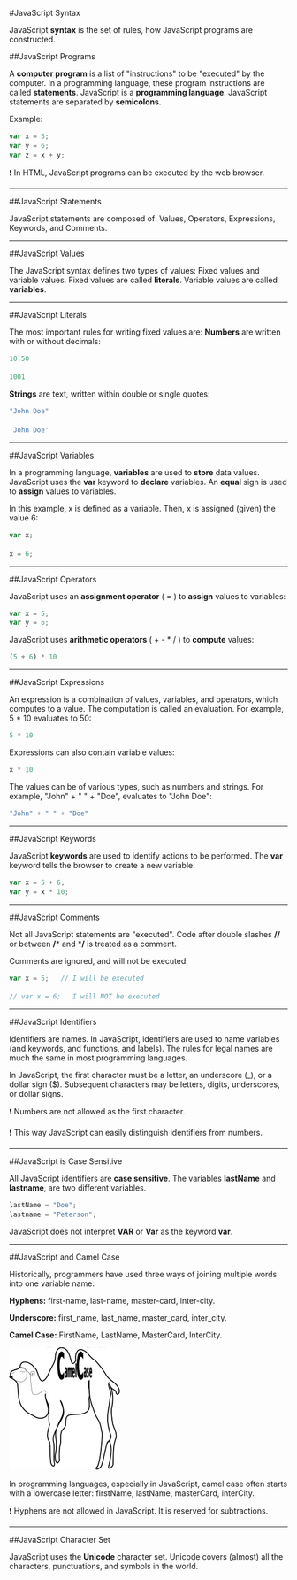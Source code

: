 #JavaScript Syntax

JavaScript **syntax** is the set of rules, how JavaScript programs are constructed.

##JavaScript Programs

A **computer program** is a list of "instructions" to be "executed" by the computer. In a programming language, these program instructions are called **statements**. JavaScript is a **programming language**. JavaScript statements are separated by **semicolons**.

Example:

```javascript
var x = 5;
var y = 6;
var z = x + y;
```

:exclamation: In HTML, JavaScript programs can be executed by the web browser.
____________________________________________________________________________________________________________________________

##JavaScript Statements

JavaScript statements are composed of: Values, Operators, Expressions, Keywords, and Comments.
____________________________________________________________________________________________________________________________

##JavaScript Values

The JavaScript syntax defines two types of values: Fixed values and variable values. Fixed values are called **literals**. Variable values are called **variables**.
____________________________________________________________________________________________________________________________

##JavaScript Literals

The most important rules for writing fixed values are: **Numbers** are written with or without decimals:

```javascript
10.50

1001
```

**Strings** are text, written within double or single quotes:

```javascript
"John Doe"

'John Doe'
```
____________________________________________________________________________________________________________________________

##JavaScript Variables

In a programming language, **variables** are used to **store** data values. JavaScript uses the **var** keyword to **declare** variables. An **equal** sign is used to **assign** values to variables.

In this example, x is defined as a variable. Then, x is assigned (given) the value 6:

```javascript
var x;

x = 6;
```
____________________________________________________________________________________________________________________________

##JavaScript Operators

JavaScript uses an **assignment operator** ( = ) to **assign** values to variables:

```javascript
var x = 5;
var y = 6;
```

JavaScript uses **arithmetic operators** ( + - *  / ) to **compute** values:

```javascript
(5 + 6) * 10
```
____________________________________________________________________________________________________________________________

##JavaScript Expressions

An expression is a combination of values, variables, and operators, which computes to a value. The computation is called an evaluation. For example, 5 * 10 evaluates to 50:

```javascript
5 * 10
```

Expressions can also contain variable values:

```javascript
x * 10
```

The values can be of various types, such as numbers and strings. For example, "John" + " " + "Doe", evaluates to "John Doe":

```javascript
"John" + " " + "Doe"
```
____________________________________________________________________________________________________________________________

##JavaScript Keywords

JavaScript **keywords** are used to identify actions to be performed. The **var** keyword tells the browser to create a new variable:

```javascript
var x = 5 + 6;
var y = x * 10;
```
____________________________________________________________________________________________________________________________

##JavaScript Comments

Not all JavaScript statements are "executed". Code after double slashes **//** or between **/*** and ***/** is treated as a comment.

Comments are ignored, and will not be executed:

```javascript
var x = 5;   // I will be executed

// var x = 6;   I will NOT be executed
```
____________________________________________________________________________________________________________________________

##JavaScript Identifiers

Identifiers are names. In JavaScript, identifiers are used to name variables (and keywords, and functions, and labels). The rules for legal names are much the same in most programming languages.

In JavaScript, the first character must be a letter, an underscore (_), or a dollar sign ($). Subsequent characters may be letters, digits, underscores, or dollar signs.

:exclamation: Numbers are not allowed as the first character.

:exclamation: This way JavaScript can easily distinguish identifiers from numbers.
____________________________________________________________________________________________________________________________

##JavaScript is Case Sensitive

All JavaScript identifiers are **case sensitive**. The variables **lastName** and **lastname**, are two different variables.

```javascript
lastName = "Doe";
lastname = "Peterson";
```

JavaScript does not interpret **VAR** or **Var** as the keyword **var**.
____________________________________________________________________________________________________________________________

##JavaScript and Camel Case

Historically, programmers have used three ways of joining multiple words into one variable name:

**Hyphens:** first-name, last-name, master-card, inter-city.

**Underscore:** first_name, last_name, master_card, inter_city.

**Camel Case:** FirstName, LastName, MasterCard, InterCity.

![CamelCase](img/pic_camelcase.jpg)

In programming languages, especially in JavaScript, camel case often starts with a lowercase letter: firstName, lastName, masterCard, interCity.

:exclamation: Hyphens are not allowed in JavaScript. It is reserved for subtractions.
____________________________________________________________________________________________________________________________

##JavaScript Character Set

JavaScript uses the **Unicode** character set. Unicode covers (almost) all the characters, punctuations, and symbols in the world.